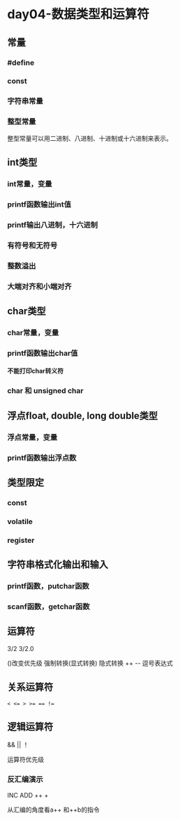# day04-数据类型和运算符

## 常量
### #define
### const
### 字符串常量
### 整型常量
   整型常量可以用二进制、八进制、十进制或十六进制来表示。 


## int类型
### int常量，变量
### printf函数输出int值
### printf输出八进制，十六进制
### 有符号和无符号
### 整数溢出
### 大端对齐和小端对齐


## char类型
### char常量，变量
### printf函数输出char值
#### 不能打印char转义符
### char 和 unsigned char


## 浮点float, double, long double类型
### 浮点常量，变量
### printf函数输出浮点数


## 类型限定
### const
### volatile
### register


## 字符串格式化输出和输入
### printf函数，putchar函数
### scanf函数，getchar函数



## 运算符
3/2
3/2.0
 
()改变优先级
强制转换(显式转换)  隐式转换
++ --
逗号表达式


## 关系运算符
    < <= > >= == !=
    
## 逻辑运算符
&& || ！


运算符优先级





### 反汇编演示
INC ADD
++  +

从汇编的角度看a++ 和++b的指令















